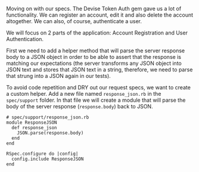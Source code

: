 Moving on with our specs. The Devise Token Auth gem gave us a lot of functionality. We can register an account, edit it and also delete the account altogether. We can also, of course, authenticate a user.

We will focus on 2 parts of the application: Account Registration and User Authentication.

First we need to add a helper method that will parse the server response body to a JSON object in order to be able to assert that the response is matching our expectations (the server transforms any JSON object into JSON text and stores that JSON text in a string, therefore, we need to parse that strung into a JSON again in our tests).

To avoid code repetition and DRY out our request specs, we want to create a custom helper. Add a new file named `response_json.rb` in the `spec/support` folder. In that file we will create a module that will parse the body of the server response (`response.body`) back to JSON.
```
# spec/support/response_json.rb
module ResponseJSON
  def response_json
    JSON.parse(response.body)
  end
end

RSpec.configure do |config|
  config.include ResponseJSON
end
```
